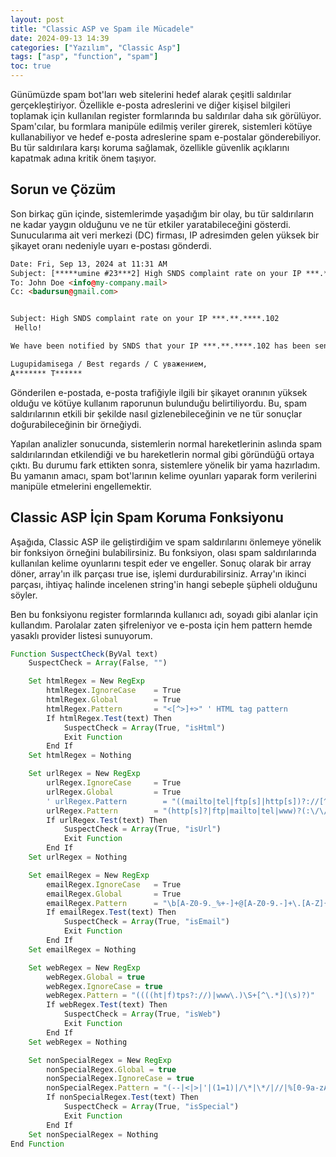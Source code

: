 ```yaml
---
layout: post
title: "Classic ASP ve Spam ile Mücadele"
date: 2024-09-13 14:39
categories: ["Yazılım", "Classic Asp"]
tags: ["asp", "function", "spam"]
toc: true
---
```


Günümüzde spam bot'ları web sitelerini hedef alarak çeşitli saldırılar gerçekleştiriyor. Özellikle e-posta adreslerini ve diğer kişisel bilgileri toplamak için kullanılan register formlarında bu saldırılar daha sık görülüyor. Spam'cılar, bu formlara manipüle edilmiş veriler girerek, sistemleri kötüye kullanabiliyor ve hedef e-posta adreslerine spam e-postalar gönderebiliyor. Bu tür saldırılara karşı koruma sağlamak, özellikle güvenlik açıklarını kapatmak adına kritik önem taşıyor.

## Sorun ve Çözüm
Son birkaç gün içinde, sistemlerimde yaşadığım bir olay, bu tür saldırıların ne kadar yaygın olduğunu ve ne tür etkiler yaratabileceğini gösterdi. Sunucularıma ait veri merkezi (DC) firması, IP adresimden gelen yüksek bir şikayet oranı nedeniyle uyarı e-postası gönderdi. 

```html
Date: Fri, Sep 13, 2024 at 11:31 AM
Subject: [*****umine #23***2] High SNDS complaint rate on your IP ***.**.****.102
To: John Doe <info@my-company.mail>
Cc: <badursun@gmail.com>


Subject: High SNDS complaint rate on your IP ***.**.****.102
 Hello!

We have been notified by SNDS that your IP ***.**.****.102 has been sending out email traffic with a complaint rate of 11%, which is very frowned upon. A note on the report listing also mentions the following: "Abuse reported for: noreply@your-domain.com".  Please take action to stop this harmful activity.

Lugupidamisega / Best regards / С уважением,
A******* T******
```

Gönderilen e-postada, e-posta trafiğiyle ilgili bir şikayet oranının yüksek olduğu ve kötüye kullanım raporunun bulunduğu belirtiliyordu. Bu, spam saldırılarının etkili bir şekilde nasıl gizlenebileceğinin ve ne tür sonuçlar doğurabileceğinin bir örneğiydi.

Yapılan analizler sonucunda, sistemlerin normal hareketlerinin aslında spam saldırılarından etkilendiği ve bu hareketlerin normal gibi göründüğü ortaya çıktı. Bu durumu fark ettikten sonra, sistemlere yönelik bir yama hazırladım. Bu yamanın amacı, spam bot'larının kelime oyunları yaparak form verilerini manipüle etmelerini engellemektir.

## Classic ASP İçin Spam Koruma Fonksiyonu
Aşağıda, Classic ASP ile geliştirdiğim ve spam saldırılarını önlemeye yönelik bir fonksiyon örneğini bulabilirsiniz. Bu fonksiyon, olası spam saldırılarında kullanılan kelime oyunlarını tespit eder ve engeller. Sonuç olarak bir array döner, array'ın ilk parçası true ise, işlemi durdurabilirsiniz. Array'ın ikinci parçası, ihtiyaç halinde incelenen string'in hangi sebeple şüpheli olduğunu söyler.

Ben bu fonksiyonu register formlarında kullanıcı adı, soyadı gibi alanlar için kullandım. Parolalar zaten şifreleniyor ve e-posta için hem pattern hemde yasaklı provider listesi sunuyorum. 


```javascript
Function SuspectCheck(ByVal text)
    SuspectCheck = Array(False, "")

    Set htmlRegex = New RegExp
        htmlRegex.IgnoreCase    = True
        htmlRegex.Global        = True
        htmlRegex.Pattern       = "<[^>]+>" ' HTML tag pattern
        If htmlRegex.Test(text) Then 
            SuspectCheck = Array(True, "isHtml")
            Exit Function
        End If
    Set htmlRegex = Nothing

    Set urlRegex = New RegExp
        urlRegex.IgnoreCase     = True
        urlRegex.Global         = True
        ' urlRegex.Pattern        = "((mailto|tel|ftp[s]|http[s])?://[^\s]+)" ' Web URL pattern
        urlRegex.Pattern        = "(http[s]?|ftp|mailto|tel|www)?(:\/\/)?[a-zA-Z0-9\-]+\.[a-zA-Z]{2,}([\/\?\=].*)?"
        If urlRegex.Test(text) Then 
            SuspectCheck = Array(True, "isUrl")
            Exit Function
        End If
    Set urlRegex = Nothing

    Set emailRegex = New RegExp
        emailRegex.IgnoreCase   = True
        emailRegex.Global       = True
        emailRegex.Pattern      = "\b[A-Z0-9._%+-]+@[A-Z0-9.-]+\.[A-Z]{2,}\b" ' E-posta pattern (case insensitive)
        If emailRegex.Test(text) Then 
            SuspectCheck = Array(True, "isEmail")
            Exit Function
        End If
    Set emailRegex = Nothing

    Set webRegex = New RegExp 
        webRegex.Global = true
        webRegex.IgnoreCase = true
        webRegex.Pattern = "((((ht|f)tps?://)|www\.)\S+[^\.*](\s)?)"
        If webRegex.Test(text) Then 
            SuspectCheck = Array(True, "isWeb")
            Exit Function
        End If
    Set webRegex = Nothing

    Set nonSpecialRegex = New RegExp 
        nonSpecialRegex.Global = true
        nonSpecialRegex.IgnoreCase = true
        nonSpecialRegex.Pattern = "(--|<|>|'|(1=1)|/\*|\*/|//|%[0-9a-zA-Z]{2}|&#[0-9a-zA-Z]{2,3};?|(src|\(|\)|prompt|onerror|img|iframe)|((""+.*(script)+.*""+){1}))"
        If nonSpecialRegex.Test(text) Then 
            SuspectCheck = Array(True, "isSpecial")
            Exit Function
        End If
    Set nonSpecialRegex = Nothing
End Function
```

